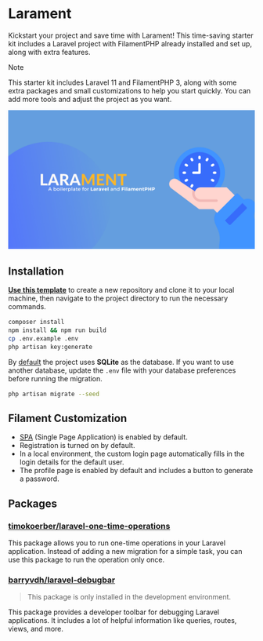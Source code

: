 # Larament
Kickstart your project and save time with Larament! This time-saving starter kit includes a Laravel project with FilamentPHP already installed and set up, along with extra features.

> [!NOTE]
> This starter kit includes Laravel 11 and FilamentPHP 3, along with some extra packages and small customizations to help you start quickly. You can add more tools and adjust the project as you want.

![larament.png](larament.png)

## Installation

**[Use this template](https://github.com/new?template_name=larament&template_owner=CodeWithDennis)** to create a new repository and clone it to your local machine, then navigate to the project directory to run the necessary commands.

```bash
composer install
npm install && npm run build
cp .env.example .env
php artisan key:generate
```

By [default](https://laravel.com/docs/11.x/releases#application-defaults) the project uses **SQLite** as the database. If you want to use another database, update the `.env` file with your database preferences before running the migration.

```bash
php artisan migrate --seed
```

## Filament Customization
- [SPA](https://filamentphp.com/docs/3.x/panels/configuration#spa-mode) (Single Page Application) is enabled by default.
- Registration is turned on by default.
- In a local environment, the custom login page automatically fills in the login details for the default user.
- The profile page is enabled by default and includes a button to generate a password.
## Packages

### [timokoerber/laravel-one-time-operations](https://github.com/TimoKoerber/laravel-one-time-operations)
This package allows you to run one-time operations in your Laravel application. Instead of adding a new migration for a simple task, you can use this package to run the operation only once.

### [barryvdh/laravel-debugbar](https://github.com/barryvdh/laravel-debugbar)

> This package is only installed in the development environment.

This package provides a developer toolbar for debugging Laravel applications. It includes a lot of helpful information like queries, routes, views, and more.

